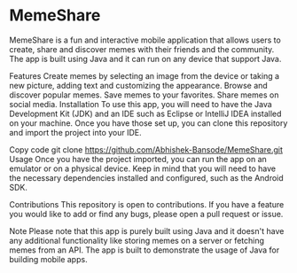 # MemeShare
MemeShare is a fun and interactive mobile application that allows users to create, share and discover memes with their friends and the community. The app is built using Java and it can run on any device that support Java.

Features
Create memes by selecting an image from the device or taking a new picture, adding text and customizing the appearance.
Browse and discover popular memes.
Save memes to your favorites.
Share memes on social media.
Installation
To use this app, you will need to have the Java Development Kit (JDK) and an IDE such as Eclipse or IntelliJ IDEA installed on your machine. Once you have those set up, you can clone this repository and import the project into your IDE.

Copy code
git clone https://github.com/Abhishek-Bansode/MemeShare.git
Usage
Once you have the project imported, you can run the app on an emulator or on a physical device. Keep in mind that you will need to have the necessary dependencies installed and configured, such as the Android SDK.

Contributions
This repository is open to contributions. If you have a feature you would like to add or find any bugs, please open a pull request or issue.

Note
Please note that this app is purely built using Java and it doesn't have any additional functionality like storing memes on a server or fetching memes from an API. The app is built to demonstrate the usage of Java for building mobile apps.
